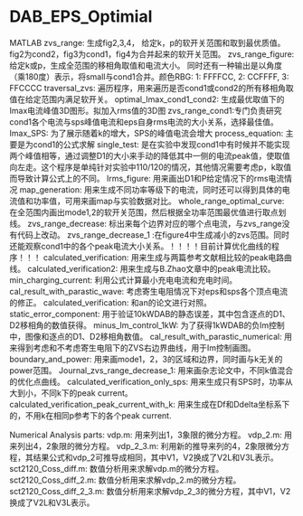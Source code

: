 # DAB_EPS_Optimial
MATLAB
zvs_range: 生成fig2,3,4， 给定k，p的软开关范围和取到最优质值。fig2为cond2，fig3为cond1，fig4为合并起来的软开关范围。
zvs_range_figure: 给定k或p，生成全范围的移相角取值和电流大小。 同时还有一种输出是以角度（乘180度）表示，将small与cond1合并。颜色RBG: 1: FFFFCC, 2: CCFFFF, 3: FFCCCC
traversal_zvs: 遍历程序，用来遍历是否cond1或cond2的所有移相角取值在给定范围内满足软开关。
optimal_Imax_cond1_cond2: 生成最优取值下的Imax电流峰值3D图形。拟加入rms值的3D图
zvs_range_cond1:专门负责研究cond1各个电流与sps峰值电流和eps自身rms电流的大小关系，选择最佳值。
Imax_SPS: 为了展示随着k的增大，SPS的峰值电流会增大
process_equation: 主要是为cond1的公式求解
single_test: 是在实验中发现cond1中有时候并不能实现两个峰值相等，通过调整D1的大小来手动的降低其中一侧的电流peak值，使取值向左走。这个程序是单纯针对实验中110/120的情况，其他情况需要考虑p，k取值而导致计算公式上的不同。
Irms_figure: 用来画出D1和P给定情况下的rms电流情况
map_generation: 用来生成不同功率等级下的电流，同时还可以得到具体的电流值和功率值，可用来画map与实验数据对比。
whole_range_optimal_curve: 在全范围内画出mode1,2的软开关范围，然后根据全功率范围最优值进行取点划线。
zvs_range_decrease: 标出来每个边界对应的哪个点电流，与zvs_range没有代码上改动。
zvs_range_decrease_1 :在figure4中生成减小的zvs范围。同时还能观察cond1中的各个peak电流大小关系。！！！！目前计算优化曲线的程序！！！
calculated_verification: 用来生成与两篇参考文献相比较的peak电路曲线。
calculated_verification2: 用来生成与B.Zhao文章中的peak电流比较。
min_charging_current: 利用公式计算最小充电电流和充电时间。
cal_result_with_parastic_wave: 考虑寄生电阻情况下对eps和sps各个顶点电流的修正。
calculated_verification: 和an的论文进行对照。
static_error_component: 用于验证10kWDAB的静态误差，其中包含逐点的D1、D2移相角的数值获得。
minus_Im_control_1kW: 为了获得1kWDAB的负Im控制中，图像和逐点的D1、D2移相角数值。
cal_result_with_parastic_numerical: 用来得到考虑和不考虑寄生电阻下的ZVS右边界曲线，用于Im控制画图。
boundary_and_power: 用来画mode1，2，3的区域和边界，同时画与k无关的power范围。
Journal_zvs_range_decrease_1: 用来画杂志论文中，不同k值混合的优化点曲线。
calculated_verification_only_sps: 用来生成只有SPS时，功率从大到小，不同k下的peak current。
calculated_verification_peak_current_with_k: 用来生成在Df和Ddelta坐标系下的，不用k在相同p参考下的各个peak current.

Numerical Analysis parts:
vdp.m: 用来列出1，3象限的微分方程。
vdp_2.m: 用来列出4，2象限的微分方程。
vdp_2_3.m: 利用新的推导来列的4，2象限微分方程，其结果公式和vdp_2可推导成相同，其中V1，V2换成了V2L和V3L表示。
sct2120_Coss_diff.m: 数值分析用来求解vdp.m的微分方程。
sct2120_Coss_diff_2.m: 数值分析用来求解vdp_2.m的微分方程。
sct2120_Coss_diff_2_3.m: 数值分析用来求解vdp_2_3的微分方程，其中V1，V2换成了V2L和V3L表示。
